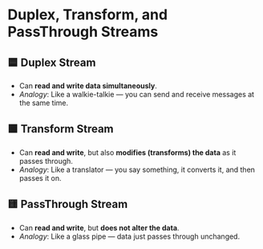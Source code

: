 # Duplex, Transform, and PassThrough Streams

## 🟦 Duplex Stream

- Can **read and write data simultaneously**.
- *Analogy*: Like a walkie-talkie — you can send and receive messages at the same time.

## 🟩 Transform Stream

- Can **read and write**, but also **modifies (transforms) the data** as it passes through.
- *Analogy*: Like a translator — you say something, it converts it, and then passes it on.

## 🟨 PassThrough Stream

- Can **read and write**, but **does not alter the data**.
- *Analogy*: Like a glass pipe — data just passes through unchanged.